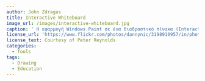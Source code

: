 ```yaml
---
author: John Zdragas
title: Interactive Whiteboard
image_url: /images/interactive-whiteboard.jpg
caption: ' Η εφαρμογή Windows Paint σε ένα διαδραστικό πίνακα (Interactive whiteboard). Ο διαδραστικός πίνακας είναι μια ψηφιακή συσκευή αφής που συνδέεται με έναν υπολογιστή και ένα προβολικό (προτζέκτορα). Οι διαδραστικοί πίνακες έκαναν την πρώτη εμφάνιση τους στον χώρο της εκπαίδευσης της Αγγλίας μόλις το 2007 με κάλυψη 98% στα σχολεία Δευτεροβάθμιας εκπαίδευσης και 100% στα σχολεία Πρωτοβάθμιας εκπαίδευσης. Σήμερα χρησιμοποιούνται σε αρκετά εκπαιδευτικά ιδρύματα όλων των βαθμίδων κυρίως στη Βόρεια Αμερική, την Ευρώπη και την Αυστραλία. '
license_url: 'https://www.flickr.com/photos/dannynic/3198910957/in/photolist-byAk4F-JJA6E-9KXVKA-QfMQS-a95G4g-3mgusK-6Tm9t9-5SFfMc-d3pgts-7DUC1v-3mgsdz-RW1ptj-fhwbN-9nHa6m-3mgtpi-7ZdT6r-9nH9p5-Mmn8W-B2QWS-H69Ww-27bLZf-3asiw7-9mPDPw-7fz3hw-354Nnn-6NmRD-fhw9g-EzFqy-7fz3zJ-qLkYuu-EzFLZ-EzFGZ-7A4iu9-EzFws-EzFnE-EzFpj-EzFF4-EzFpU-dq3hU-EzFva-EzFjA-EzFJZ-2c48dhT-EzFu6-WCtJUr-2h6QPCd-2h6QPAQ-2h6QPBB-jqxXY9-9z7Pwp'
license_text: Courtesy of Peter Reynolds
categories:
  - Tools
tags:
  - Drawing
  - Education
---
```


